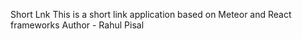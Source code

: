 Short Lnk
This is a short link application based on Meteor and React frameworks
Author - Rahul Pisal

